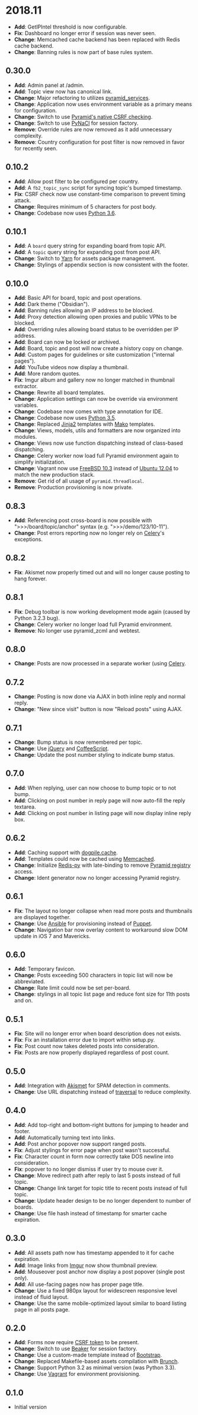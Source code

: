 # 2018.11

-   **Add**: GetIPIntel threshold is now configurable.
-   **Fix**: Dashboard no longer error if session was never seen.
-   **Change**: Memcached cache backend has been replaced with Redis cache backend.
-   **Change**: Banning rules is now part of base rules system.

## 0.30.0

-   **Add**: Admin panel at /admin.
-   **Add**: Topic view now has canonical link.
-   **Change**: Major refactoring to utilizes [pyramid_services](https://github.com/mmerickel/pyramid_services).
-   **Change**: Application now uses environment variable as a primary means for configuration.
-   **Change**: Switch to use [Pyramid's native CSRF checking](https://docs.pylonsproject.org/projects/pyramid/en/latest/api/csrf.html).
-   **Change**: Switch to use [PyNaCl](https://github.com/Pylons/pyramid_nacl_session/) for session factory.
-   **Remove**: Override rules are now removed as it add unnecessary complexity.
-   **Remove**: Country configuration for post filter is now removed in favor for recently seen.

## 0.10.2

-   **Add**: Allow post filter to be configured per country.
-   **Add**: A `fb2_topic_sync` script for syncing topic's bumped timestamp.
-   **Fix**: CSRF check now use constant-time comparison to prevent timing attack.
-   **Change**: Requires minimum of 5 characters for post body.
-   **Change**: Codebase now uses [Python 3.6](https://docs.python.org/3.6/whatsnew/changelog.html#python-3-6-4-final).

## 0.10.1

-   **Add**: A `board` query string for expanding board from topic API.
-   **Add**: A `topic` query string for expanding post from post API.
-   **Change**: Switch to [Yarn](https://yarnpkg.com/) for assets package management.
-   **Change**: Stylings of appendix section is now consistent with the footer.

## 0.10.0

-   **Add**: Basic API for board, topic and post operations.
-   **Add**: Dark theme ("Obsidian").
-   **Add**: Banning rules allowing an IP address to be blocked.
-   **Add**: Proxy detection allowing open proxies and public VPNs to be blocked.
-   **Add**: Overriding rules allowing board status to be overridden per IP address.
-   **Add**: Board can now be locked or archived.
-   **Add**: Board, topic and post will now create a history copy on change.
-   **Add**: Custom pages for guidelines or site customization ("internal pages").
-   **Add**: YouTube videos now display a thumbnail.
-   **Add**: More random quotes.
-   **Fix**: Imgur album and gallery now no longer matched in thumbnail extractor.
-   **Change**: Rewrite all board templates.
-   **Change**: Application settings can now be override via environment variables.
-   **Change**: Codebase now comes with type annotation for IDE.
-   **Change**: Codebase now uses [Python 3.5](https://docs.python.org/3.5/whatsnew/changelog.html#python-3-5-2).
-   **Change**: Replaced [Jinja2](http://jinja.pocoo.org/) templates with [Mako](http://www.makotemplates.org/) templates.
-   **Change**: Views, models, utils and formatters are now organized into modules.
-   **Change**: Views now use function dispatching instead of class-based dispatching.
-   **Change**: Celery worker now load full Pyramid environment again to simplify initialization.
-   **Change**: Vagrant now use [FreeBSD 10.3](https://www.freebsd.org/) instead of [Ubuntu 12.04](http://releases.ubuntu.com/precise/) to match the new production stack.
-   **Remove**: Get rid of all usage of `pyramid.threadlocal`.
-   **Remove**: Production provisioning is now private.

## 0.8.3

-   **Add**: Referencing post cross-board is now possible with ">>>/board/topic/anchor" syntax (e.g. ">>>/demo/123/10-11").
-   **Change**: Post errors reporting now no longer rely on [Celery](http://www.celeryproject.org)'s exceptions.

## 0.8.2

-   **Fix**: Akismet now properly timed out and will no longer cause posting to hang forever.

## 0.8.1

-   **Fix**: Debug toolbar is now working development mode again (caused by Python 3.2.3 bug).
-   **Change**: Celery worker no longer load full Pyramid environment.
-   **Remove**: No longer use pyramid_zcml and webtest.

## 0.8.0

-   **Change**: Posts are now processed in a separate worker (using [Celery](http://www.celeryproject.org).

## 0.7.2

-   **Change**: Posting is now done via AJAX in both inline reply and normal reply.
-   **Change**: "New since visit" button is now "Reload posts" using AJAX.

## 0.7.1

-   **Change**: Bump status is now remembered per topic.
-   **Change**: Use [jQuery](http://jquery.com) and [CoffeeScript](http://coffeescript.org).
-   **Change**: Update the post number styling to indicate bump status.

## 0.7.0

-   **Add**: When replying, user can now choose to bump topic or to not bump.
-   **Add**: Clicking on post number in reply page will now auto-fill the reply textarea.
-   **Add**: Clicking on post number in listing page will now display inline reply box.

## 0.6.2

-   **Add**: Caching support with [dogpile.cache](http://dogpilecache.readthedocs.org).
-   **Add**: Templates could now be cached using [Memcached](http://memcached.org).
-   **Change**: Initialize [Redis-py](https://redis-py.readthedocs.org) with late-binding to remove [Pyramid registry](http://docs.pylonsproject.org/projects/pyramid/en/latest/glossary.html#term-application-registry) access.
-   **Change**: Ident generator now no longer accessing Pyramid registry.

## 0.6.1

-   **Fix**: The layout no longer collapse when read more posts and thumbnails are displayed together.
-   **Change**: Use [Ansible](http://www.ansibleworks.com) for provisioning instead of [Puppet](http://puppetlabs.com).
-   **Change**: Navigation bar now overlay content to workaround slow DOM update in iOS 7 and Mavericks.

## 0.6.0

-   **Add**: Temporary favicon.
-   **Change**: Posts exceeding 500 characters in topic list will now be abbreviated.
-   **Change**: Rate limit could now be set per-board.
-   **Change**: stylings in all topic list page and reduce font size for 11th posts and on.

## 0.5.1

-   **Fix**: Site will no longer error when board description does not exists.
-   **Fix**: Fix an installation error due to import within setup.py.
-   **Fix**: Post count now takes deleted posts into consideration.
-   **Fix**: Posts are now properly displayed regardless of post count.

## 0.5.0

-   **Add**: Integration with [Akismet](http://akismet.com) for SPAM detection in comments.
-   **Change**: Use URL dispatching instead of [traversal](http://docs.pylonsproject.org/projects/pyramid/en/latest/narr/traversal.html) to reduce complexity.

## 0.4.0

-   **Add**: Add top-right and bottom-right buttons for jumping to header and footer.
-   **Add**: Automatically turning text into links.
-   **Add**: Post anchor popover now support ranged posts.
-   **Fix**: Adjust stylings for error page when post wasn't successful.
-   **Fix**: Character count in form now correctly take DOS newline into consideration.
-   **Fix**: popover to no longer dismiss if user try to mouse over it.
-   **Change**: Move redirect path after reply to last 5 posts instead of full topic.
-   **Change**: Change link target for topic title to recent posts instead of full topic.
-   **Change**: Update header design to be no longer dependent to number of boards.
-   **Change**: Use file hash instead of timestamp for smarter cache expiration.

## 0.3.0

-   **Add**: All assets path now has timestamp appended to it for cache expiration.
-   **Add**: Image links from [Imgur](https://imgur.com) now show thumbnail preview.
-   **Add**: Mouseover post anchor now display a post popover (single post only).
-   **Add**: All use-facing pages now has proper page title.
-   **Change**: Use a fixed 980px layout for widescreen responsive level instead of fluid layout.
-   **Change**: Use the same mobile-optimized layout similar to board listing page in all posts page.

## 0.2.0

-   **Add**: Forms now require [CSRF token](http://wtforms.simplecodes.com/docs/1.0.3/ext.html#module-wtforms.ext.csrf) to be present.
-   **Change**: Switch to use [Beaker](https://github.com/Pylons/pyramid_beaker/) for session factory.
-   **Change**: Use a custom-made template instead of [Bootstrap](http://twitter.github.com/bootstrap/).
-   **Change**: Replaced Makefile-based assets compilation with [Brunch](http://brunch.io/).
-   **Change**: Support Python 3.2 as minimal version (was Python 3.3).
-   **Change**: Use [Vagrant](http://www.vagrantup.com/) for environment provisioning.

## 0.1.0

-   Initial version
